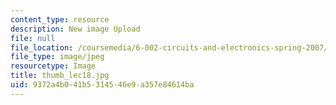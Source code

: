 ```yaml
---
content_type: resource
description: New image Upload
file: null
file_location: /coursemedia/6-002-circuits-and-electronics-spring-2007/9372a4b041b5314546e9a357e84614ba_thumb_lec18.jpg
file_type: image/jpeg
resourcetype: Image
title: thumb_lec18.jpg
uid: 9372a4b0-41b5-3145-46e9-a357e84614ba
---
```

